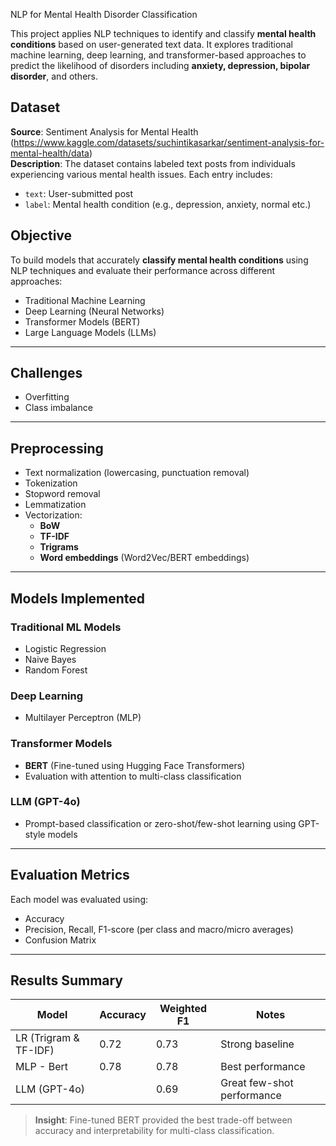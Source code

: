 NLP for Mental Health Disorder Classification

This project applies NLP techniques to identify and classify **mental health conditions** based on user-generated text data. It explores traditional machine learning, deep learning, and transformer-based approaches to predict the likelihood of disorders including **anxiety, depression, bipolar disorder**, and others.

## Dataset

**Source**: Sentiment Analysis for Mental Health (https://www.kaggle.com/datasets/suchintikasarkar/sentiment-analysis-for-mental-health/data)  
**Description**: The dataset contains labeled text posts from individuals experiencing various mental health issues. Each entry includes:

- `text`: User-submitted post
- `label`: Mental health condition (e.g., depression, anxiety, normal etc.)

## Objective

To build models that accurately **classify mental health conditions** using NLP techniques and evaluate their performance across different approaches:

- Traditional Machine Learning
- Deep Learning (Neural Networks)
- Transformer Models (BERT)
- Large Language Models (LLMs)

---

## Challenges 

- Overfitting
- Class imbalance

---

## Preprocessing

- Text normalization (lowercasing, punctuation removal)
- Tokenization
- Stopword removal
- Lemmatization
- Vectorization:
  - **BoW**
  - **TF-IDF**
  - **Trigrams**
  - **Word embeddings** (Word2Vec/BERT embeddings)

---

## Models Implemented

### Traditional ML Models
- Logistic Regression
- Naive Bayes
- Random Forest

### Deep Learning
- Multilayer Perceptron (MLP)

### Transformer Models
- **BERT** (Fine-tuned using Hugging Face Transformers)
- Evaluation with attention to multi-class classification

### LLM (GPT-4o)
- Prompt-based classification or zero-shot/few-shot learning using GPT-style models

---

## Evaluation Metrics

Each model was evaluated using:

- Accuracy
- Precision, Recall, F1-score (per class and macro/micro averages)
- Confusion Matrix

---

## Results Summary

| Model                 | Accuracy | Weighted F1 | Notes                      |
|-----------------------|----------|-------------|----------------------------|
| LR (Trigram & TF-IDF) |     0.72 |        0.73 | Strong baseline            |
| MLP - Bert            |     0.78 |        0.78 | Best performance           |
| LLM (GPT-4o)          |          |        0.69 | Great few-shot performance |

> **Insight**: Fine-tuned BERT provided the best trade-off between accuracy and interpretability for multi-class classification.
